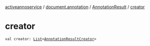 [activeannoservice](../../index.md) / [document.annotation](../index.md) / [AnnotationResult](index.md) / [creator](./creator.md)

# creator

`val creator: `[`List`](https://kotlinlang.org/api/latest/jvm/stdlib/kotlin.collections/-list/index.html)`<`[`AnnotationResultCreator`](../-annotation-result-creator/index.md)`>`